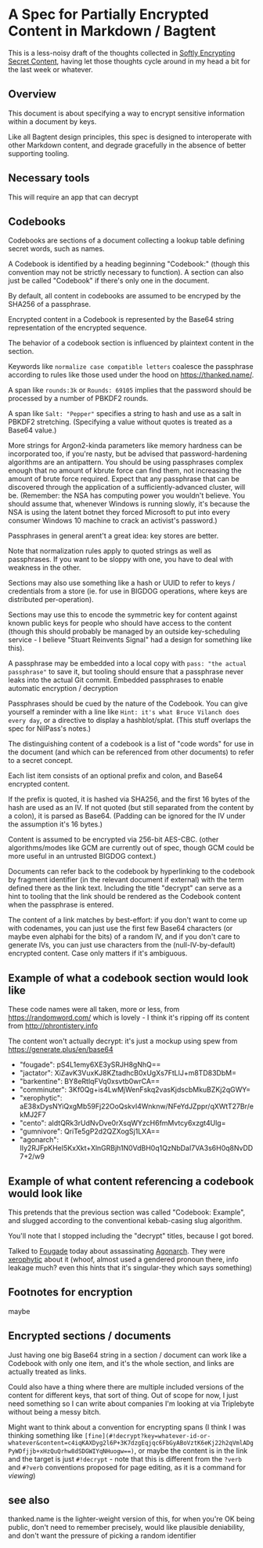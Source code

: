 # A Spec for Partially Encrypted Content in Markdown / Bagtent

This is a less-noisy draft of the thoughts collected in [Softly Encrypting Secret Content](vrwwb-7bgj7-gm89z-ww4q7-et42n), having let those thoughts cycle around in my head a bit for the last week or whatever.

## Overview

This document is about specifying a way to encrypt sensitive information within a document by keys.

Like all Bagtent design principles, this spec is designed to interoperate with other Markdown content, and degrade gracefully in the absence of better supporting tooling.

## Necessary tools

This will require an app that can decrypt

## Codebooks

Codebooks are sections of a document collecting a lookup table defining secret words, such as names.

A Codebook is identified by a heading beginning "Codebook:" (though this convention may not be strictly necessary to function). A section can also just be called "Codebook" if there's only one in the document.

By default, all content in codebooks are assumed to be encryped by the SHA256 of a passphrase.

Encrypted content in a Codebook is represented by the Base64 string representation of the encrypted sequence.

The behavior of a codebook section is influenced by plaintext content in the section.

Keywords like `normalize case compatible letters` coalesce the passphrase according to rules like those used under the hood on https://thanked.name/.

A span like `rounds:3k` or `Rounds: 69105` implies that the password should be processed by a number of PBKDF2 rounds.

A span like `Salt: "Pepper"` specifies a string to hash and use as a salt in PBKDF2 stretching. (Specifying a value without quotes is treated as a Base64 value.)

More strings for Argon2-kinda parameters like memory hardness can be incorporated too, if you're nasty, but be advised that password-hardening algorithms are an antipattern. You should be using passphrases complex enough that no amount of kbrute force can find them, not increasing the amount of brute force required. Expect that any passphrase that can be discovered through the application of a sufficiently-advanced cluster, will be. (Remember: the NSA has computing power you wouldn't believe. You should assume that, whenever Windows is running slowly, it's because the NSA is using the latent botnet they forced Microsoft to put into every consumer Windows 10 machine to crack an activist's password.)

Passphrases in general arent't a great idea: key stores are better.

Note that normalization rules apply to quoted strings as well as passphrases. If you want to be sloppy with one, you have to deal with weakness in the other.

Sections may also use something like a hash or UUID to refer to keys / credentials from a store (ie. for use in BIGDOG operations, where keys are distributed per-operation).

Sections may use this to encode the symmetric key for content against known public keys for people who should have access to the content (though this should probably be managed by an outside key-scheduling service - I believe "Stuart Reinvents Signal" had a design for something like this).

A passphrase may be embedded into a local copy with `pass: "the actual passphrase"` to save it, but tooling should ensure that a passphrase never leaks into the actual Git commit. Embedded passphrases to enable automatic encryption / decryption

Passphrases should be cued by the nature of the Codebook. You can give yourself a reminder with a line like `Hint: it's what Bruce Vilanch does every day`, or a directive to display a hashblot/splat. (This stuff overlaps the spec for NilPass's notes.)

The distinguishing content of a codebook is a list of "code words" for use in the document (and which can be referenced from other documents) to refer to a secret concept.

Each list item consists of an optional prefix and colon, and Base64 encrypted content.

If the prefix is quoted, it is hashed via SHA256, and the first 16 bytes of the hash are used as an IV. If not quoted (but still separated from the content by a colon), it is parsed as Base64. (Padding can be ignored for the IV under the assumption it's 16 bytes.)

Content is assumed to be encrypted via 256-bit AES-CBC. (other algorithms/modes like GCM are currently out of spec, though GCM could be more useful in an untrusted BIGDOG context.)

Documents can refer back to the codebook by hyperlinking to the codebook by fragment identifier (in the relevant document if external) with the term defined there as the link text. Including the title "decrypt" can serve as a hint to tooling that the link should be rendered as the Codebook content when the passphrase is entered.

The content of a link matches by best-effort: if you don't want to come up with codenames, you can just use the first few Base64 characters (or maybe even alphabi for the bits) of a random IV, and if you don't care to generate IVs, you can just use characters from the (null-IV-by-default) encrypted content. Case only matters if it's ambiguous.

## Example of what a codebook section would look like

These code names were all taken, more or less, from https://randomword.com/ which is lovely - I think it's ripping off its content from http://phrontistery.info

The content won't actually decrypt: it's just a mockup using spew from https://generate.plus/en/base64

- "fougade": pS4L1emy6XE3ySRJH8gNhQ==
- "jactator": XiZavK3VuxKJ8KZtadhcB0xUgXs7FtLlJ+m8TD83DbM=
- "barkentine": BY8eRtlqFVq0xsvtb0wrCA==
- "comminuter": 3Kf0Qg+is4LwMjWenFskq2vasKjdscbMkuBZKj2qGWY=
- "xerophytic": aE38xDysNYiQxgMb59Fj22OoQskvI4Wnknw/NFeYdJZppr/qXWtT27Br/ekMJ2F7
- "cento": aIdtQRk3rUdNvDve0rXsqWYzcH6fmMvtcy6xzgt4Ulg=
- "gumnivore": QriTe5gP2d2QZXogSj1LXA==
- "agonarch": IIy2RJFpKHeI5KxXkt+XlnGRBjh1N0VdBH0q1QzNbDaI7VA3s6H0q8NvDD7+2/w9

## Example of what content referencing a codebook would look like

This pretends that the previous section was called "Codebook: Example", and slugged according to the conventional kebab-casing slug algorithm.

You'll note that I stopped including the "decrypt" titles, because I got bored.

Talked to [Fougade](#codebook-example "decrypt") today about assassinating [Agonarch](#codebook-example). They were [xerophytic](#codebook-example) about it (whoof, almost used a gendered pronoun there, info leakage much? even this hints that it's singular-they which says something)

## Footnotes for encryption

maybe

## Encrypted sections / documents

Just having one big Base64 string in a section / document can work like a Codebook with only one item, and it's the whole section, and links are actually treated as links.

Could also have a thing where there are multiple included versions of the content for different keys, that sort of thing. Out of scope for now, I just need something so I can write about companies I'm looking at via Triplebyte without being a messy bitch.

Might want to think about a convention for encrypting spans (I think I was thinking something like `[fine](#!decrypt?key=whatever-id-or-whatever&content=c4iqKAXDyg2l6P+3K7dzgEqjqc6FbGyABoVztK6eKj22h2qVmlADgPyWDfjjb+xHzQuQrhw8dSDGWIYqNHuogw==)`, or maybe the content is in the link and the target is just `#!decrypt` - note that this is different from the `?verb` and `#?verb` conventions proposed for page editing, as it is a command for *viewing*)

## see also

thanked.name is the lighter-weight version of this, for when you're OK being public, don't need to remember precisely, would like plausible deniability, and don't want the pressure of picking a random identifier
